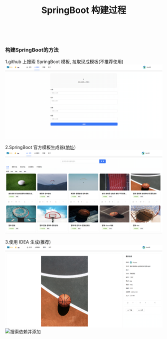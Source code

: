 ﻿---
layout: mypost
title: SpringBoot 构建过程
categories: [ SpringBoot, Java, 后端 ]
---

<br>

### 构建SpringBoot的方法

1.github 上搜索 SpringBoot 模板, 拉取现成模板(不推荐使用)
<br>
![github搜索](img.png)

2.SpringBoot 官方模板生成器([地址](https://start.spring.io/))
<br>
![官方模板生成](img_1.png)

3.使用 IDEA 生成(推荐)
<br>
![IDEA生成](img_2.png)
<br>
![搜索依赖并添加](img_3.png)